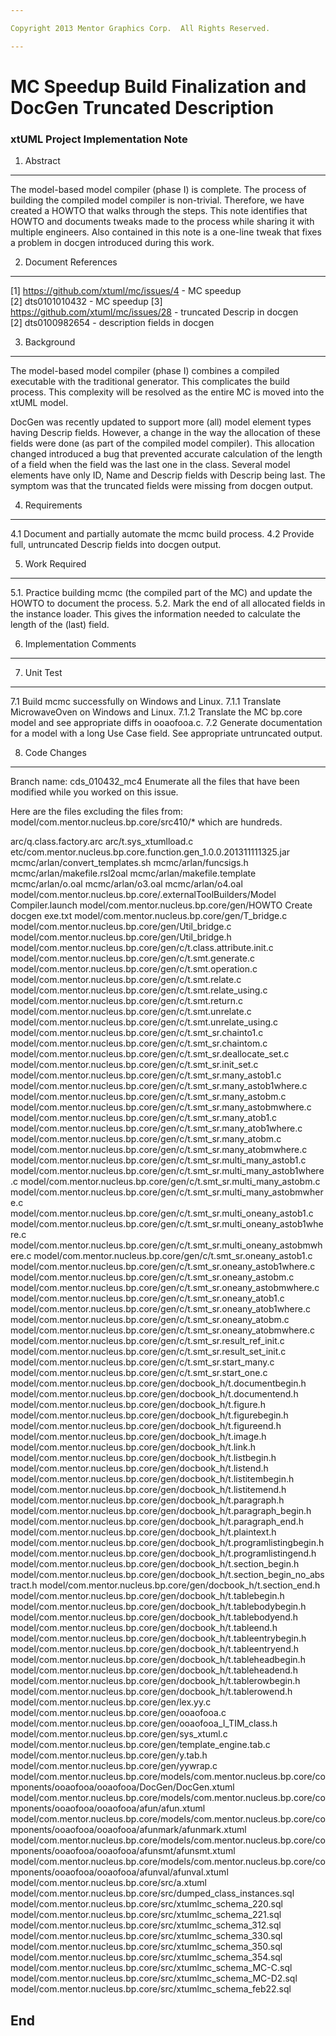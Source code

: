 ```yaml
---

Copyright 2013 Mentor Graphics Corp.  All Rights Reserved.

---
```


# MC Speedup Build Finalization and DocGen Truncated Description
### xtUML Project Implementation Note

1. Abstract
-----------
The model-based model compiler (phase I) is complete.  The process of
building the compiled model compiler is non-trivial.  Therefore, we
have created a HOWTO that walks through the steps.  This note identifies
that HOWTO and documents tweaks made to the process while sharing it
with multiple engineers.  Also contained in this note is a one-line
tweak that fixes a problem in docgen introduced during this work.

2. Document References
----------------------
[1] https://github.com/xtuml/mc/issues/4 - MC speedup  
[2] dts0101010432 - MC speedup
[3] https://github.com/xtuml/mc/issues/28 - truncated Descrip in docgen  
[2] dts0100982654 - description fields in docgen

3. Background
-------------
The model-based model compiler (phase I) combines a compiled executable
with the traditional generator.  This complicates the build process.
This complexity will be resolved as the entire MC is moved into the
xtUML model.

DocGen was recently updated to support more (all) model element types
having Descrip fields.  However, a change in the way the allocation
of these fields were done (as part of the compiled model compiler).
This allocation changed introduced a bug that prevented accurate
calculation of the length of a field when the field was the last one
in the class.  Several model elements have only ID, Name and Descrip
fields with Descrip being last.  The symptom was that the truncated
fields were missing from docgen output.

4. Requirements
---------------
4.1   Document and partially automate the mcmc build process.
4.2   Provide full, untruncated Descrip fields into docgen output.

5. Work Required
----------------
5.1.  Practice building mcmc (the compiled part of the MC) and update
      the HOWTO to document the process.
5.2.  Mark the end of all allocated fields in the instance loader.  This
      gives the information needed to calculate the length of the (last)
      field.

6. Implementation Comments
--------------------------

7. Unit Test
------------
7.1    Build mcmc successfully on Windows and Linux.
7.1.1  Translate MicrowaveOven on Windows and Linux.
7.1.2  Translate the MC bp.core model and see appropriate diffs in ooaofooa.c.
7.2    Generate documentation for a model with a long Use Case field.  See
       appropriate untruncated output.

8. Code Changes
---------------
Branch name: cds_010432_mc4
Enumerate all the files that have been modified while you worked on this issue.

Here are the files excluding the files from:
model/com.mentor.nucleus.bp.core/src410/*
which are hundreds.

arc/q.class.factory.arc
arc/t.sys_xtumlload.c
etc/com.mentor.nucleus.bp.core.function.gen_1.0.0.201311111325.jar
mcmc/arlan/convert_templates.sh
mcmc/arlan/funcsigs.h
mcmc/arlan/makefile.rsl2oal
mcmc/arlan/makefile.template
mcmc/arlan/o.oal
mcmc/arlan/o3.oal
mcmc/arlan/o4.oal
model/com.mentor.nucleus.bp.core/.externalToolBuilders/Model Compiler.launch
model/com.mentor.nucleus.bp.core/gen/HOWTO Create docgen exe.txt
model/com.mentor.nucleus.bp.core/gen/T_bridge.c
model/com.mentor.nucleus.bp.core/gen/Util_bridge.c
model/com.mentor.nucleus.bp.core/gen/Util_bridge.h
model/com.mentor.nucleus.bp.core/gen/c/t.class.attribute.init.c
model/com.mentor.nucleus.bp.core/gen/c/t.smt.generate.c
model/com.mentor.nucleus.bp.core/gen/c/t.smt.operation.c
model/com.mentor.nucleus.bp.core/gen/c/t.smt.relate.c
model/com.mentor.nucleus.bp.core/gen/c/t.smt.relate_using.c
model/com.mentor.nucleus.bp.core/gen/c/t.smt.return.c
model/com.mentor.nucleus.bp.core/gen/c/t.smt.unrelate.c
model/com.mentor.nucleus.bp.core/gen/c/t.smt.unrelate_using.c
model/com.mentor.nucleus.bp.core/gen/c/t.smt_sr.chainto1.c
model/com.mentor.nucleus.bp.core/gen/c/t.smt_sr.chaintom.c
model/com.mentor.nucleus.bp.core/gen/c/t.smt_sr.deallocate_set.c
model/com.mentor.nucleus.bp.core/gen/c/t.smt_sr.init_set.c
model/com.mentor.nucleus.bp.core/gen/c/t.smt_sr.many_astob1.c
model/com.mentor.nucleus.bp.core/gen/c/t.smt_sr.many_astob1where.c
model/com.mentor.nucleus.bp.core/gen/c/t.smt_sr.many_astobm.c
model/com.mentor.nucleus.bp.core/gen/c/t.smt_sr.many_astobmwhere.c
model/com.mentor.nucleus.bp.core/gen/c/t.smt_sr.many_atob1.c
model/com.mentor.nucleus.bp.core/gen/c/t.smt_sr.many_atob1where.c
model/com.mentor.nucleus.bp.core/gen/c/t.smt_sr.many_atobm.c
model/com.mentor.nucleus.bp.core/gen/c/t.smt_sr.many_atobmwhere.c
model/com.mentor.nucleus.bp.core/gen/c/t.smt_sr.multi_many_astob1.c
model/com.mentor.nucleus.bp.core/gen/c/t.smt_sr.multi_many_astob1where.c
model/com.mentor.nucleus.bp.core/gen/c/t.smt_sr.multi_many_astobm.c
model/com.mentor.nucleus.bp.core/gen/c/t.smt_sr.multi_many_astobmwhere.c
model/com.mentor.nucleus.bp.core/gen/c/t.smt_sr.multi_oneany_astob1.c
model/com.mentor.nucleus.bp.core/gen/c/t.smt_sr.multi_oneany_astob1where.c
model/com.mentor.nucleus.bp.core/gen/c/t.smt_sr.multi_oneany_astobmwhere.c
model/com.mentor.nucleus.bp.core/gen/c/t.smt_sr.oneany_astob1.c
model/com.mentor.nucleus.bp.core/gen/c/t.smt_sr.oneany_astob1where.c
model/com.mentor.nucleus.bp.core/gen/c/t.smt_sr.oneany_astobm.c
model/com.mentor.nucleus.bp.core/gen/c/t.smt_sr.oneany_astobmwhere.c
model/com.mentor.nucleus.bp.core/gen/c/t.smt_sr.oneany_atob1.c
model/com.mentor.nucleus.bp.core/gen/c/t.smt_sr.oneany_atob1where.c
model/com.mentor.nucleus.bp.core/gen/c/t.smt_sr.oneany_atobm.c
model/com.mentor.nucleus.bp.core/gen/c/t.smt_sr.oneany_atobmwhere.c
model/com.mentor.nucleus.bp.core/gen/c/t.smt_sr.result_ref_init.c
model/com.mentor.nucleus.bp.core/gen/c/t.smt_sr.result_set_init.c
model/com.mentor.nucleus.bp.core/gen/c/t.smt_sr.start_many.c
model/com.mentor.nucleus.bp.core/gen/c/t.smt_sr.start_one.c
model/com.mentor.nucleus.bp.core/gen/docbook_h/t.documentbegin.h
model/com.mentor.nucleus.bp.core/gen/docbook_h/t.documentend.h
model/com.mentor.nucleus.bp.core/gen/docbook_h/t.figure.h
model/com.mentor.nucleus.bp.core/gen/docbook_h/t.figurebegin.h
model/com.mentor.nucleus.bp.core/gen/docbook_h/t.figureend.h
model/com.mentor.nucleus.bp.core/gen/docbook_h/t.image.h
model/com.mentor.nucleus.bp.core/gen/docbook_h/t.link.h
model/com.mentor.nucleus.bp.core/gen/docbook_h/t.listbegin.h
model/com.mentor.nucleus.bp.core/gen/docbook_h/t.listend.h
model/com.mentor.nucleus.bp.core/gen/docbook_h/t.listitembegin.h
model/com.mentor.nucleus.bp.core/gen/docbook_h/t.listitemend.h
model/com.mentor.nucleus.bp.core/gen/docbook_h/t.paragraph.h
model/com.mentor.nucleus.bp.core/gen/docbook_h/t.paragraph_begin.h
model/com.mentor.nucleus.bp.core/gen/docbook_h/t.paragraph_end.h
model/com.mentor.nucleus.bp.core/gen/docbook_h/t.plaintext.h
model/com.mentor.nucleus.bp.core/gen/docbook_h/t.programlistingbegin.h
model/com.mentor.nucleus.bp.core/gen/docbook_h/t.programlistingend.h
model/com.mentor.nucleus.bp.core/gen/docbook_h/t.section_begin.h
model/com.mentor.nucleus.bp.core/gen/docbook_h/t.section_begin_no_abstract.h
model/com.mentor.nucleus.bp.core/gen/docbook_h/t.section_end.h
model/com.mentor.nucleus.bp.core/gen/docbook_h/t.tablebegin.h
model/com.mentor.nucleus.bp.core/gen/docbook_h/t.tablebodybegin.h
model/com.mentor.nucleus.bp.core/gen/docbook_h/t.tablebodyend.h
model/com.mentor.nucleus.bp.core/gen/docbook_h/t.tableend.h
model/com.mentor.nucleus.bp.core/gen/docbook_h/t.tableentrybegin.h
model/com.mentor.nucleus.bp.core/gen/docbook_h/t.tableentryend.h
model/com.mentor.nucleus.bp.core/gen/docbook_h/t.tableheadbegin.h
model/com.mentor.nucleus.bp.core/gen/docbook_h/t.tableheadend.h
model/com.mentor.nucleus.bp.core/gen/docbook_h/t.tablerowbegin.h
model/com.mentor.nucleus.bp.core/gen/docbook_h/t.tablerowend.h
model/com.mentor.nucleus.bp.core/gen/lex.yy.c
model/com.mentor.nucleus.bp.core/gen/ooaofooa.c
model/com.mentor.nucleus.bp.core/gen/ooaofooa_I_TIM_class.h
model/com.mentor.nucleus.bp.core/gen/sys_xtuml.c
model/com.mentor.nucleus.bp.core/gen/template_engine.tab.c
model/com.mentor.nucleus.bp.core/gen/y.tab.h
model/com.mentor.nucleus.bp.core/gen/yywrap.c
model/com.mentor.nucleus.bp.core/models/com.mentor.nucleus.bp.core/components/ooaofooa/ooaofooa/DocGen/DocGen.xtuml
model/com.mentor.nucleus.bp.core/models/com.mentor.nucleus.bp.core/components/ooaofooa/ooaofooa/afun/afun.xtuml
model/com.mentor.nucleus.bp.core/models/com.mentor.nucleus.bp.core/components/ooaofooa/ooaofooa/afunmark/afunmark.xtuml
model/com.mentor.nucleus.bp.core/models/com.mentor.nucleus.bp.core/components/ooaofooa/ooaofooa/afunsmt/afunsmt.xtuml
model/com.mentor.nucleus.bp.core/models/com.mentor.nucleus.bp.core/components/ooaofooa/ooaofooa/afunval/afunval.xtuml
model/com.mentor.nucleus.bp.core/src/a.xtuml
model/com.mentor.nucleus.bp.core/src/dumped_class_instances.sql
model/com.mentor.nucleus.bp.core/src/xtumlmc_schema_220.sql
model/com.mentor.nucleus.bp.core/src/xtumlmc_schema_221.sql
model/com.mentor.nucleus.bp.core/src/xtumlmc_schema_312.sql
model/com.mentor.nucleus.bp.core/src/xtumlmc_schema_330.sql
model/com.mentor.nucleus.bp.core/src/xtumlmc_schema_350.sql
model/com.mentor.nucleus.bp.core/src/xtumlmc_schema_354.sql
model/com.mentor.nucleus.bp.core/src/xtumlmc_schema_MC-C.sql
model/com.mentor.nucleus.bp.core/src/xtumlmc_schema_MC-D2.sql
model/com.mentor.nucleus.bp.core/src/xtumlmc_schema_feb22.sql

End
---

